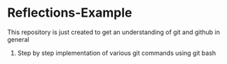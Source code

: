 # Reflections-Example

This repository is just created to get an understanding of git and github in general

1. Step by step implementation of various git commands using git bash
